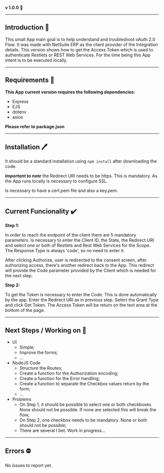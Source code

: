**v 1.0.0** :hammer:

---

## Introduction :open_book:

This small App main goal is to help understand and troubleshoot oAuth 2.0 Flow. It was made with NetSuite ERP as the client provider of the Integration details. This version shows how to get the Access Token which is used to authenticate Restlets or REST Web Services. For the time being this App intent is to be executed locally.

---

## Requirements :file_folder:

**This App current version requires the following dependencies:**

- Express
- EJS
- dotenv
- axios

**Please refer to package.json**

---

## Installation :pen:

It should be a standard installation using `npm install` after downloading the code.

**_Important to note_** the Redirect URI needs to be https. This is mandatory. As the App runs locally is necessary to configure SSL.

Is necessary to have a cert.pem file and also a key.pem.

---

## Current Funcionality :heavy_check_mark:

**Step 1:**

In order to reach the endpoint of the client there are 5 mandatory parameters. Is necessary to enter the Client ID, the State, the Redirect URI and select one or both of Restlets and Rest Web Services for the Scope. The Response Type is always 'code', so no need to enter it.

After clicking Authorize, user is redirected to the consent screen, after authorizing access, there's another redirect back to the App. This redirect will provide the Code parameter provided by the Client which is needed for the next step.

**Step 2:**

To get the Token is necessary to enter the Code. This is done automatically by the app. Enter the Redirect URI as in previous step. Select the Grant Type and click Get Token.
The Access Token will be return on the text area at the bottom of the page.

---

## Next Steps / Working on :construction:

- UI
  - Simple;
  - Improve the forms;
  - ...
- NodeJS Code
  - Structure the Routes;
  - Create a function for the Authorization encoding;
  - Create a function for the Error handling;
  - Create a function to separate the Checkbox values return by the form;
  - ...
- Problems
  - On Step 1, it should be possible to select one or both checkboxes. None should not be possible. If none are selected this will break the flow;
  - On Step 2, one checkbox needs to be mandatory. None or both should not be possible;
  - There are several I bet. Work in progress...

---

## Errors :no_entry:

No issues to report yet.
